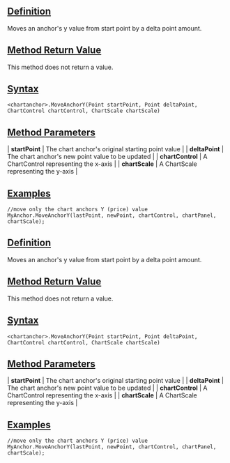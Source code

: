 ## [Definition](https://developer.ninjatrader.com/docs/desktop/moveanchory\#definition)

Moves an anchor's y value from start point by a delta point amount.

## [Method Return Value](https://developer.ninjatrader.com/docs/desktop/moveanchory\#method-return-value)

This method does not return a value.

## [Syntax](https://developer.ninjatrader.com/docs/desktop/moveanchory\#syntax)

`<chartanchor>.MoveAnchorY(Point startPoint, Point deltaPoint, ChartControl chartControl, ChartScale chartScale)`

## [Method Parameters](https://developer.ninjatrader.com/docs/desktop/moveanchory\#method-parameters)

| **startPoint** | The chart anchor's original starting point value |
| **deltaPoint** | The chart anchor's new point value to be updated |
| **chartControl** | A ChartControl representing the x-axis |
| **chartScale** | A ChartScale representing the y-axis |

## [Examples](https://developer.ninjatrader.com/docs/desktop/moveanchory\#examples)

```jsx-150469391 csharp
//move only the chart anchors Y (price) value
MyAnchor.MoveAnchorY(lastPoint, newPoint, chartControl, chartPanel, chartScale);

```

## [Definition](https://developer.ninjatrader.com/docs/desktop/moveanchory\#definition)

Moves an anchor's y value from start point by a delta point amount.

## [Method Return Value](https://developer.ninjatrader.com/docs/desktop/moveanchory\#method-return-value)

This method does not return a value.

## [Syntax](https://developer.ninjatrader.com/docs/desktop/moveanchory\#syntax)

`<chartanchor>.MoveAnchorY(Point startPoint, Point deltaPoint, ChartControl chartControl, ChartScale chartScale)`

## [Method Parameters](https://developer.ninjatrader.com/docs/desktop/moveanchory\#method-parameters)

| **startPoint** | The chart anchor's original starting point value |
| **deltaPoint** | The chart anchor's new point value to be updated |
| **chartControl** | A ChartControl representing the x-axis |
| **chartScale** | A ChartScale representing the y-axis |

## [Examples](https://developer.ninjatrader.com/docs/desktop/moveanchory\#examples)

```jsx-150469391 csharp
//move only the chart anchors Y (price) value
MyAnchor.MoveAnchorY(lastPoint, newPoint, chartControl, chartPanel, chartScale);

```